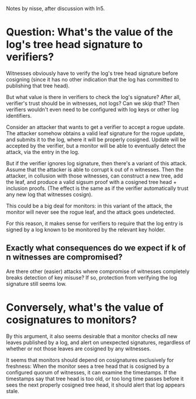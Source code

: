Notes by nisse, after discussion with ln5.

# Question: What's the value of the log's tree head signature to verifiers?

Witnesses obviously have to verify the log's tree head signature
before cosigning (since it has no other indication that the log has
committed to publishing that tree head).

But what value is there in verifiers to check the log's signature?
After all, verifier's trust should be in witnesses, not logs? Can we
skip that? Then verifiers wouldn't even need to be configured with log
keys or other log identifiers.

Consider an attacker that wants to get a verifier to accept a rogue
update. The attacker somehow obtains a valid leaf signature for the
rogue update, and submits it to the log, where it will be properly
cosigned. Update will be accepted by the verifier, but a monitor will
be able to eventually detect the attack, via the entry in the log.

But if the verifier ignores log signature, then there's a variant of
this attack. Assume that the attacker is able to corrupt k out of n
witnesses. Then the attacker, in collusion with those witnesses, can
construct a new tree, add the leaf, and produce a valid sigsum proof
with a cosigned tree head + inclusion proofs. (The effect is the same
as if the verifier automatically trust any new log that witnesses
cosign).

This could be a big deal for monitors: in this variant of the attack,
the monitor will never see the rogue leaf, and the attack goes
undetected.

For this reason, it makes sense for verifiers to require that the log
entry is signed by a log known to be monitored by the relevant key
holder.

## Exactly what consequences do we expect if k of n witnesses are compromised?

Are there other (easier) attacks where compromise of witnesses
completely breaks detection of key misuse? If so, protection from
verifying the log signature still seems low.

# Conversely, what's the value of cosignatures to monitors?

By this argument, it also seems desirable that a monitor checks *all*
new leaves published by a log, and alert on unexpected signatures,
regardless of whether or not those leaves are cosigned by any witnesses.

It seems that monitors should depend on cosignatures exclusively for
freshness: When the monitor sees a tree head that is cosigned by a
configured quorum of witnesses, it can examine the timestamps. If the
timestamps say that tree head is too old, or too long time passes
before it sees the next properly cosigned tree head, it should alert
that log appears stale.
